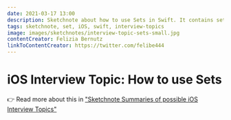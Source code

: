 ```yaml
---
date: 2021-03-17 13:00
description: Sketchnote about how to use Sets in Swift. It contains set operations, membership and differences to an Array. Sets are unordered, only contain unique values, must be hashable and have an efficient lookup in large collections.
tags: sketchnote, set, iOS, swift, interview-topics
image: images/sketchnotes/interview-topic-sets-small.jpg
contentCreator: Felizia Bernutz
linkToContentCreator: https://twitter.com/felibe444
---
```


# iOS Interview Topic: How to use Sets

👉 Read more about this in ["Sketchnote Summaries of possible iOS Interview Topics"](https://fbernutz.github.io/posts/summaries-ios-interview-topics/)

